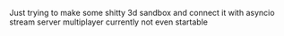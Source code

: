Just trying to make some shitty 3d sandbox and connect it with asyncio stream server multiplayer
currently not even startable
